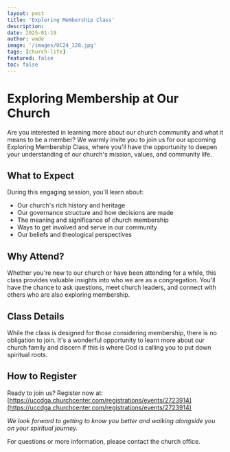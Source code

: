 ```yaml
---
layout: post
title: 'Exploring Membership Class'
description:
date: 2025-01-19
author: wade
image: '/images/UC24_128.jpg'
tags: [church-life]
featured: false
toc: false
---
```


# Exploring Membership at Our Church

Are you interested in learning more about our church community and what it means to be a member? We warmly invite you to join us for our upcoming Exploring Membership Class, where you'll have the opportunity to deepen your understanding of our church's mission, values, and community life.

## What to Expect

During this engaging session, you'll learn about:

- Our church's rich history and heritage
- Our governance structure and how decisions are made
- The meaning and significance of church membership
- Ways to get involved and serve in our community
- Our beliefs and theological perspectives

## Why Attend?

Whether you're new to our church or have been attending for a while, this class provides valuable insights into who we are as a congregation. You'll have the chance to ask questions, meet church leaders, and connect with others who are also exploring membership.

## Class Details

While the class is designed for those considering membership, there is no obligation to join. It's a wonderful opportunity to learn more about our church family and discern if this is where God is calling you to put down spiritual roots.

## How to Register

Ready to join us? Register now at:  
[https://uccdga.churchcenter.com/registrations/events/2723914](https://uccdga.churchcenter.com/registrations/events/2723914)

*We look forward to getting to know you better and walking alongside you on your spiritual journey.*

For questions or more information, please contact the church office.

